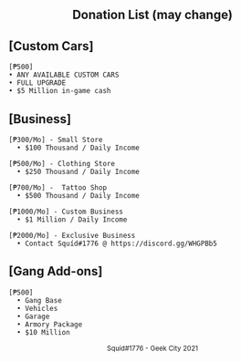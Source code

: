 <center> <h2> Donation List (may change) </h2> </center>

## [Custom Cars]

```
[₱500]
• ANY AVAILABLE CUSTOM CARS
• FULL UPGRADE
• $5 Million in-game cash
```
## [Business]

```
[₱300/Mo] - Small Store
  • $100 Thousand / Daily Income

[₱500/Mo] - Clothing Store
  • $250 Thousand / Daily Income

[₱700/Mo] -  Tattoo Shop
  • $500 Thousand / Daily Income

[₱1000/Mo] - Custom Business
  • $1 Million / Daily Income

[₱2000/Mo] - Exclusive Business
  • Contact Squíd#1776 @ https://discord.gg/WHGPBb5
```
## [Gang Add-ons]

```
[₱500]
  • Gang Base
  • Vehicles
  • Garage
  • Armory Package
  • $10 Million
```

<center> <sup>Squíd#1776 - Geek City 2021</sup> </center>

